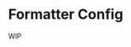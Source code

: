 # Formatter Config

WIP

<!-- https://github.com/batoulapps/adhan-js/blob/master/METHODS.md -->

<!-- talk about the different calendar types: https://cldr.unicode.org/development/development-process/design-proposals/islamic-calendar-types -->
